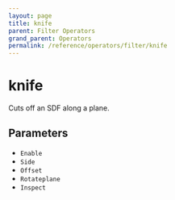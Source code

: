 ```yaml
---
layout: page
title: knife
parent: Filter Operators
grand_parent: Operators
permalink: /reference/operators/filter/knife
---
```


# knife

Cuts off an SDF along a plane.

## Parameters

* `Enable`
* `Side`
* `Offset`
* `Rotateplane`
* `Inspect`
